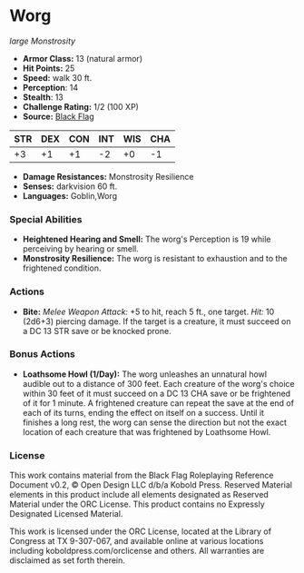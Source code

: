 # Worg

*large* *Monstrosity*

- **Armor Class:** 13 (natural armor)
- **Hit Points:** 25 
- **Speed:** walk 30 ft.
- **Perception**: 14
- **Stealth**: 13
- **Challenge Rating:** 1/2 (100 XP)
- **Source:** [Black Flag](https://koboldpress.com/kpstore/product/tovrpg-pg-mv/)

| STR | DEX | CON | INT | WIS | CHA |
| --- | --- | --- | --- | --- | --- |
| +3 | +1 | +1 | -2 | +0 | -1 |

- **Damage Resistances:** Monstrosity Resilience
- **Senses:** darkvision 60 ft.
- **Languages:** Goblin,Worg

### Special Abilities

- **Heightened Hearing and Smell:** The worg's Perception is 19 while perceiving by hearing or smell.
- **Monstrosity Resilience:** The worg is resistant to exhaustion and to the frightened condition.

### Actions

- **Bite:** _Melee Weapon Attack:_ +5 to hit, reach 5 ft., one target. _Hit:_ 10 (2d6+3) piercing damage. If the target is a creature, it must succeed on a DC 13 STR save or be knocked prone.

### Bonus Actions

- **Loathsome Howl (1/Day):** The worg unleashes an unnatural howl audible out to a distance of 300 feet. Each creature of the worg's choice within 30 feet of it must succeed on a DC 13 CHA save or be frightened of it for 1 minute. A frightened creature can repeat the save at the end of each of its turns, ending the effect on itself on a success. Until it finishes a long rest, the worg can sense the direction but not the exact location of each creature that was frightened by Loathsome Howl.


### License

This work contains material from the Black Flag Roleplaying Reference Document v0.2, © Open Design LLC d/b/a Kobold Press. Reserved Material elements in this product include all elements designated as Reserved Material under the ORC License. This product contains no Expressly Designated Licensed Material.

This work is licensed under the ORC License, located at the Library of Congress at TX 9-307-067, and available online at various locations including koboldpress.com/orclicense and others. All warranties are disclaimed as set forth therein.
